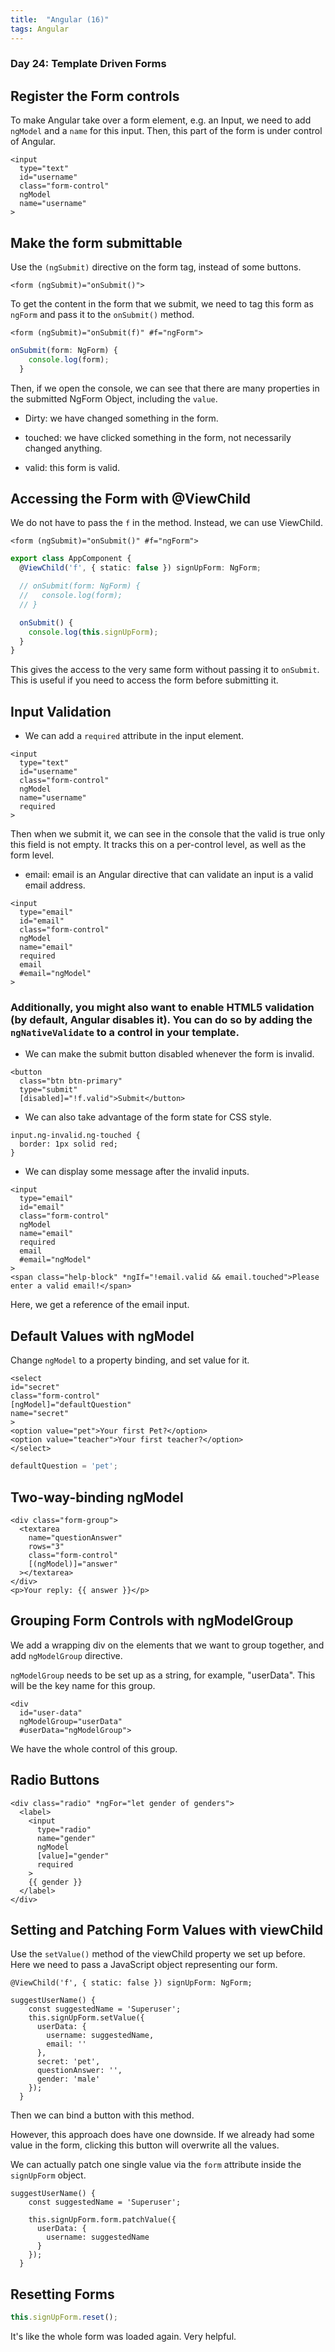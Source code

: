 ```yaml
---
title:  "Angular (16)"
tags: Angular
---
```


### Day 24: Template Driven Forms

## Register the Form controls

To make Angular take over a form element, e.g. an Input, we need to add `ngModel` and a `name` for this input. Then, 
this part of the form is under control of Angular.

```angular2html
<input
  type="text"
  id="username"
  class="form-control"
  ngModel
  name="username"
>
```

## Make the form submittable

Use the `(ngSubmit)` directive on the form tag, instead of some buttons.

```angular2html
<form (ngSubmit)="onSubmit()">
```

To get the content in the form that we submit, we need to tag this form as `ngForm` and pass it to the `onSubmit()` 
method.

```angular2html
<form (ngSubmit)="onSubmit(f)" #f="ngForm">
```

```typescript
onSubmit(form: NgForm) {
    console.log(form);
  }
```

Then, if we open the console, we can see that there are many properties in the submitted NgForm Object, including the 
`value`.

* Dirty: we have changed something in the form.

* touched: we have clicked something in the form, not necessarily changed anything.

* valid: this form is valid.

## Accessing the Form with @ViewChild

We do not have to pass the `f` in the method. Instead, we can use ViewChild.

```angular2html
<form (ngSubmit)="onSubmit()" #f="ngForm">
```

```typescript
export class AppComponent {
  @ViewChild('f', { static: false }) signUpForm: NgForm;

  // onSubmit(form: NgForm) {
  //   console.log(form);
  // }

  onSubmit() {
    console.log(this.signUpForm);
  }
}
```

This gives the access to the very same form without passing it to `onSubmit`. 
This is useful if you need to access the form before submitting it.

## Input Validation

* We can add a `required` attribute in the input element.

```angular2html
<input
  type="text"
  id="username"
  class="form-control"
  ngModel
  name="username"
  required
>
```

Then when we submit it, we can see in the console that the valid is true only this field is not empty. It tracks this
on a per-control level, as well as the form level.

* email: email is an Angular directive that can validate an input is a valid email address.

```angular2html
<input
  type="email"
  id="email"
  class="form-control"
  ngModel
  name="email"
  required
  email
  #email="ngModel"
>
```
 
### Additionally, you might also want to enable HTML5 validation (by default, Angular disables it). You can do so by adding the `ngNativeValidate`  to a control in your template.

* We can make the submit button disabled whenever the form is invalid.

```angular2html
<button
  class="btn btn-primary"
  type="submit"
  [disabled]="!f.valid">Submit</button>
```

* We can also take advantage of the form state for CSS style.

```angular2html
input.ng-invalid.ng-touched {
  border: 1px solid red;
}
```

* We can display some message after the invalid inputs.

```angular2html
<input
  type="email"
  id="email"
  class="form-control"
  ngModel
  name="email"
  required
  email
  #email="ngModel"
>
<span class="help-block" *ngIf="!email.valid && email.touched">Please enter a valid email!</span>
```

Here, we get a reference of the email input. 

## Default Values with ngModel

Change `ngModel` to a property binding, and set value for it.

```angular2html
<select
id="secret"
class="form-control"
[ngModel]="defaultQuestion"
name="secret"
>
<option value="pet">Your first Pet?</option>
<option value="teacher">Your first teacher?</option>
</select>
```

```typescript
defaultQuestion = 'pet';
```

## Two-way-binding ngModel

```angular2html
<div class="form-group">
  <textarea
    name="questionAnswer"
    rows="3"
    class="form-control"
    [(ngModel)]="answer"
  ></textarea>
</div>
<p>Your reply: {{ answer }}</p>
```

## Grouping Form Controls with ngModelGroup

We add a wrapping div on the elements that we want to group together, and add `ngModelGroup` directive.

`ngModelGroup` needs to be set up as a string, for example, "userData". This will be the key name for this group.

```angular2html
<div
  id="user-data"
  ngModelGroup="userData"
  #userData="ngModelGroup">
```

We have the whole control of this group.

## Radio Buttons

```angular2html
<div class="radio" *ngFor="let gender of genders">
  <label>
    <input
      type="radio"
      name="gender"
      ngModel
      [value]="gender"
      required
    >
    {{ gender }}
  </label>
</div>
```

## Setting and Patching Form Values with viewChild

Use the `setValue()` method of the viewChild property we set up before. Here we need to pass a JavaScript object 
representing our form.

```angular2html
@ViewChild('f', { static: false }) signUpForm: NgForm;

suggestUserName() {
    const suggestedName = 'Superuser';
    this.signUpForm.setValue({
      userData: {
        username: suggestedName,
        email: ''
      },
      secret: 'pet',
      questionAnswer: '',
      gender: 'male'
    });
  }
```

Then we can bind a button with this method. 

However, this approach does have one downside. If we already had some value in the form, clicking this button will 
overwrite all the values.

We can actually patch one single value via the `form` attribute inside the `signUpForm` object.

```angular2html
suggestUserName() {
    const suggestedName = 'Superuser';

    this.signUpForm.form.patchValue({
      userData: {
        username: suggestedName
      }
    });
  }
```

## Resetting Forms

```typescript
this.signUpForm.reset();
```

It's like the whole form was loaded again. Very helpful.









